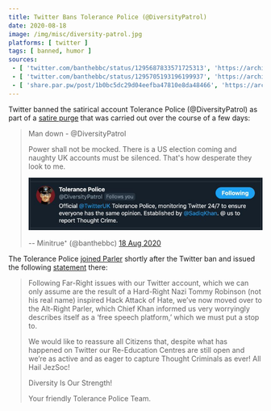 ```yaml
---
title: Twitter Bans Tolerance Police (@DiversityPatrol)
date: 2020-08-18
image: /img/misc/diversity-patrol.jpg
platforms: [ twitter ]
tags: [ banned, humor ]
sources:
 - [ 'twitter.com/banthebbc/status/1295687833571725313', 'https://archive.is/q2Rc7' ]
 - [ 'twitter.com/banthebbc/status/1295705193196199937', 'https://archive.is/Ux6AT' ]
 - [ 'share.par.pw/post/1b0bc5dc29d04eefba47810e8da48466', 'https://archive.is/9SBBe' ]
---
```


Twitter banned the satirical account Tolerance Police (@DiversityPatrol) as
part of a [satire purge](https://archive.is/oBmiV#selection-475.36-475.178)
that was carried out over the course of a few days:
> Man down - @DiversityPatrol
>
> Power shall not be mocked. There is a US election coming and naughty UK
> accounts must be silenced. That's how desperate they look to me.
>
> ![](account-screenshot.jpg)
>
> -- Minitrue⁺ (@banthebbc) [18 Aug 2020](https://archive.is/q2Rc7)

The Tolerance Police [joined
Parler](https://parler.com/profile/DiversityPatrol) shortly after the Twitter
ban and issued the following [statement](https://archive.is/9SBBe) there:
> Following Far-Right issues with our Twitter account, which we can only assume
> are the result of a Hard-Right Nazi Tommy Robinson (not his real name)
> inspired Hack Attack of Hate, we’ve now moved over to the Alt-Right Parler,
> which Chief Khan informed us very worryingly describes itself as a ‘free
> speech platform,’ which we must put a stop to. 
>
> We would like to reassure all Citizens that, despite what has happened on
> Twitter our Re-Education Centres are still open and we’re as active and as
> eager to capture Thought Criminals as ever! All Hail JezSoc!
>
> Diversity Is Our Strength!
>
> Your friendly Tolerance Police Team.
